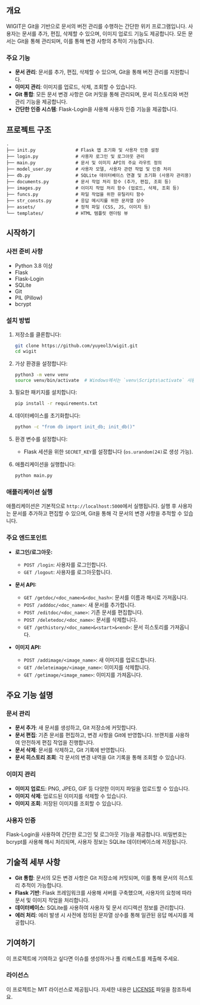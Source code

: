 ## 개요

WIGIT은 Git을 기반으로 문서의 버전 관리를 수행하는 간단한 위키 프로그램입니다. 사용자는 문서를 추가, 편집, 삭제할 수 있으며, 이미지 업로드 기능도 제공합니다. 모든 문서는 Git을 통해 관리되며, 이를 통해 변경 사항의 추적이 가능합니다.

### 주요 기능

- **문서 관리**: 문서를 추가, 편집, 삭제할 수 있으며, Git을 통해 버전 관리를 지원합니다.
- **이미지 관리**: 이미지를 업로드, 삭제, 조회할 수 있습니다.
- **Git 통합**: 모든 문서 변경 사항은 Git 커밋을 통해 관리되며, 문서 히스토리와 버전 관리 기능을 제공합니다.
- **간단한 인증 시스템**: Flask-Login을 사용해 사용자 인증 기능을 제공합니다.

## 프로젝트 구조

```
.
├── init.py               # Flask 앱 초기화 및 사용자 인증 설정
├── login.py              # 사용자 로그인 및 로그아웃 관리
├── main.py               # 문서 및 이미지 API의 주요 라우트 정의
├── model_user.py         # 사용자 모델, 사용자 관련 작업 및 인증 처리
├── db.py                 # SQLite 데이터베이스 연결 및 초기화 (사용자 관리용)
├── documents.py          # 문서 작업 처리 함수 (추가, 편집, 조회 등)
├── images.py             # 이미지 작업 처리 함수 (업로드, 삭제, 조회 등)
├── funcs.py              # 파일 작업을 위한 유틸리티 함수
├── str_consts.py         # 응답 메시지를 위한 문자열 상수
├── assets/               # 정적 파일 (CSS, JS, 이미지 등)
└── templates/            # HTML 템플릿 렌더링 뷰
```

## 시작하기

### 사전 준비 사항

- Python 3.8 이상
- Flask
- Flask-Login
- SQLite
- Git
- PIL (Pillow)
- bcrypt

### 설치 방법

1. 저장소를 클론합니다:
   ```bash
   git clone https://github.com/yuyeol3/wigit.git
   cd wigit
   ```

2. 가상 환경을 설정합니다:
   ```bash
   python3 -m venv venv
   source venv/bin/activate  # Windows에서는 `venv\Scripts\activate` 사용
   ```

3. 필요한 패키지를 설치합니다:
   ```bash
   pip install -r requirements.txt
   ```

4. 데이터베이스를 초기화합니다:
   ```bash
   python -c "from db import init_db; init_db()"
   ```

5. 환경 변수를 설정합니다:
   - Flask 세션을 위한 `SECRET_KEY`를 설정합니다 (`os.urandom(24)`로 생성 가능).

6. 애플리케이션을 실행합니다:
   ```bash
   python main.py
   ```

### 애플리케이션 실행

애플리케이션은 기본적으로 `http://localhost:5000`에서 실행됩니다. 실행 후 사용자는 문서를 추가하고 편집할 수 있으며, Git을 통해 각 문서의 변경 사항을 추적할 수 있습니다.

### 주요 엔드포인트

- **로그인/로그아웃:**
  - `POST /login`: 사용자를 로그인합니다.
  - `GET /logout`: 사용자를 로그아웃합니다.
  
- **문서 API:**
  - `GET /getdoc/<doc_name>&<doc_hash>`: 문서를 이름과 해시로 가져옵니다.
  - `POST /adddoc/<doc_name>`: 새 문서를 추가합니다.
  - `POST /editdoc/<doc_name>`: 기존 문서를 편집합니다.
  - `POST /deletedoc/<doc_name>`: 문서를 삭제합니다.
  - `GET /gethistory/<doc_name>&<start>&<end>`: 문서 히스토리를 가져옵니다.

- **이미지 API:**
  - `POST /addimage/<image_name>`: 새 이미지를 업로드합니다.
  - `GET /deleteimage/<image_name>`: 이미지를 삭제합니다.
  - `GET /getimage/<image_name>`: 이미지를 가져옵니다.



## 주요 기능 설명

### 문서 관리

- **문서 추가**: 새 문서를 생성하고, Git 저장소에 커밋합니다.
- **문서 편집**: 기존 문서를 편집하고, 변경 사항을 Git에 반영합니다. 브랜치를 사용하여 안전하게 편집 작업을 진행합니다.
- **문서 삭제**: 문서를 삭제하고, Git 기록에 반영합니다.
- **문서 히스토리 조회**: 각 문서의 변경 내역을 Git 기록을 통해 조회할 수 있습니다.

### 이미지 관리

- **이미지 업로드**: PNG, JPEG, GIF 등 다양한 이미지 파일을 업로드할 수 있습니다.
- **이미지 삭제**: 업로드된 이미지를 삭제할 수 있습니다.
- **이미지 조회**: 저장된 이미지를 조회할 수 있습니다.

### 사용자 인증

Flask-Login을 사용하여 간단한 로그인 및 로그아웃 기능을 제공합니다. 비밀번호는 bcrypt를 사용해 해시 처리되며, 사용자 정보는 SQLite 데이터베이스에 저장됩니다.

## 기술적 세부 사항

- **Git 통합**: 문서의 모든 변경 사항은 Git 저장소에 커밋되며, 이를 통해 문서의 히스토리 추적이 가능합니다.
- **Flask 기반**: Flask 프레임워크를 사용해 서버를 구축했으며, 사용자의 요청에 따라 문서 및 이미지 작업을 처리합니다.
- **데이터베이스**: SQLite를 사용하여 사용자 및 문서 리디렉션 정보를 관리합니다.
- **에러 처리**: 에러 발생 시 사전에 정의된 문자열 상수를 통해 일관된 응답 메시지를 제공합니다.

## 기여하기

이 프로젝트에 기여하고 싶다면 이슈를 생성하거나 풀 리퀘스트를 제출해 주세요.

### 라이선스

이 프로젝트는 MIT 라이선스로 제공됩니다. 자세한 내용은 [LICENSE](LICENSE) 파일을 참조하세요.
